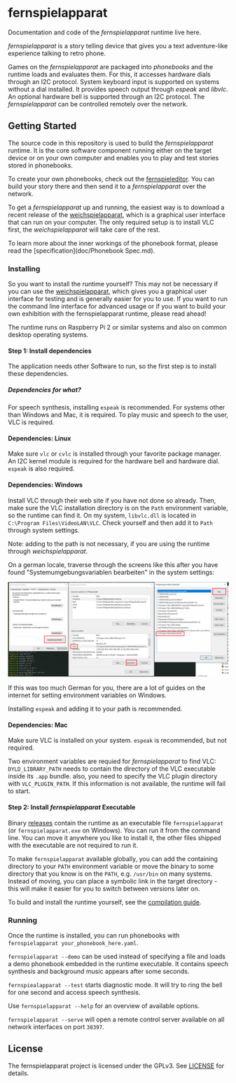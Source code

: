 # fernspielapparat
Documentation and code of the _fernspielapparat_ runtime live here.

_fernspielapparat_ is a story telling device that gives you a
text adventure-like experience talking to retro phone.

Games on the _fernspielapparat_ are packaged into _phonebooks_ and
the runtime loads and evaluates them. For this, it accesses
hardware dials through an I2C protocol. System keyboard input is
supported on systems without a dial installed. It provides speech
output through _espeak_ and _libvlc_. An optional hardware bell
is supported through an I2C protocol. The _fernspielapparat_ can
be controlled remotely over the network.

## Getting Started
The source code in this repository is used to build the _fernspielapparat_
runtime. It is the core software component running either on the
target device or on your own computer and enables you to play and test
stories stored in phonebooks.

To create your own phonebooks, check out the
[fernspieleditor](https://krachzack.github.io/fernspieleditor/).
You can build your story there and then send it to a
_fernspielapparat_ over the network.

To get a _fernspielapparat_ up and running, the easiest way is to
download a recent release of the [weichspielapparat](https://github.com/krachzack/weichspielapparat),
which is a graphical user interface that can run on your computer.
The only required setup is to install VLC first, the
_weichspielapparat_ will take care of the rest.

To learn more about the inner workings of the phonebook format,
please read the [specification](doc/Phonebook Spec.md).

### Installing
So you want to install the runtime yourself? This may not be necessary
if you can use the
[weichspielapparat](https://github.com/krachzack/weichspielapparat),
which gives you a graphical user interface for testing and is generally
easier for you to use.
If you want to run the command line interface for advanced usage or
if you want to build your own exhibition with the fernspielapparat runtime,
please read ahead!

The runtime runs on Raspberry Pi 2 or similar systems and also on
common desktop operating systems.

#### Step 1: Install dependencies
The application needs other Software to run, so the first
step is to install these dependencies.

##### Dependencies for what?
For speech synthesis, installing `espeak` is recommended.
For systems other than Windows and Mac, it is required.
To play music and speech to the user, VLC is required.

#### Dependencies: Linux
Make sure `vlc` or `cvlc` is installed through your
favorite package manager. An I2C kernel module is
required for the hardware bell and hardware dial.
`espeak` is also required.

#### Dependencies: Windows
Install VLC through their web site if you have not done
so already. Then, make sure the VLC installation directory
is on the `Path` environment variable, so the runtime
can find it. On my system, `libvlc.dll` is located in
`C:\Program Files\VideoLAN\VLC`. Check yourself and
then add it to `Path` through system settings.

Note: adding to the path is not necessary, if you are using
the runtime through _weichspielapparat_.

On a german locale, traverse through the screens like
this after you have found "Systemumgebungsvariablen bearbeiten"
in the system settings:

![setting Path on Windows to find libvlc.dll](doc/vlc-path-windows.png)

If this was too much German for you, there are a lot of
guides on the internet for setting environment variables
on Windows.

Installing `espeak` and adding it to your path is recommended.

#### Dependencies: Mac
Make sure VLC is installed on your system. `espeak` is
recommended, but not required.

Two environment variables are requied for _fernspielapparat_
to find VLC: `DYLD_LIBRARY_PATH` needs to contain the directory
of the VLC executable inside its `.app` bundle. also, you need
to specify the VLC plugin directory with `VLC_PLUGIN_PATH`.
If this information is not available, the runtime will fail to
start.

#### Step 2: Install _fernspielapparat_ Executable
Binary [releases](https://github.com/krachzack/fernspielapparat/releases)
contain the runtime as an executable file `fernspielapparat`
(or `fernspielapparat.exe` on Windows). You can run it from the
command line. You can move it anywhere you like to install it,
the other files shipped with the executable are not required to
run it.

To make `fernspielapparat` available globally, you can add the
containing directory to your `PATH` environment variable or
move the binary to some directory that you know is on the
`PATH`, e.g. `/usr/bin` on many systems. Instead of moving,
you can place a symbolic link in the target directory - this
will make it easier for you to switch between versions later
on.

To build and install the runtime yourself, see the
[compilation guide](COMPILE.md).

### Running
Once the runtime is installed, you can run phonebooks with
`fernspielapparat your_phonebook_here.yaml`.

`fernspielapparat --demo` can be used instead of specifying
a file and loads a demo phonebook embedded in the runtime
executable. It contains speech synthesis and background music
appears after some seconds.

`fernspiealapparat --test` starts diagnostic mode. It will
try to ring the bell for one second and access speech
synthesis.

Use `fernspielapparat --help` for an overview of available
options.

`fernspielapparat --serve` will open a remote control server
available on all network interfaces on port `38397`.

## License
The fernspielapparat project is licensed under the GPLv3.
See [LICENSE](LICENSE) for details.
